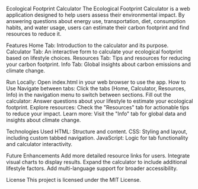 Ecological Footprint Calculator
The Ecological Footprint Calculator is a web application designed to help users assess their environmental impact. By answering questions about energy use, transportation, diet, consumption habits, and water usage, users can estimate their carbon footprint and find resources to reduce it.

Features
Home Tab: Introduction to the calculator and its purpose.
Calculator Tab: An interactive form to calculate your ecological footprint based on lifestyle choices.
Resources Tab: Tips and resources for reducing your carbon footprint.
Info Tab: Global insights about carbon emissions and climate change.

Run Locally:
Open index.html in your web browser to use the app.
How to Use
Navigate between tabs: Click the tabs (Home, Calculator, Resources, Info) in the navigation menu to switch between sections.
Fill out the calculator: Answer questions about your lifestyle to estimate your ecological footprint.
Explore resources: Check the "Resources" tab for actionable tips to reduce your impact.
Learn more: Visit the "Info" tab for global data and insights about climate change.

Technologies Used
HTML: Structure and content.
CSS: Styling and layout, including custom tabbed navigation.
JavaScript: Logic for tab functionality and calculator interactivity.

Future Enhancements
Add more detailed resource links for users.
Integrate visual charts to display results.
Expand the calculator to include additional lifestyle factors.
Add multi-language support for broader accessibility.

License
This project is licensed under the MIT License.

